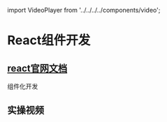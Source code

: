 import VideoPlayer from '../../../../components/video';

# React组件开发

## [react官网文档](https://reactnative.dev/docs/getting-started)

组件化开发

## 实操视频

<VideoPlayer src='/video/react.mp4' />
